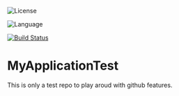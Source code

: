 ![License](https://img.shields.io/github/license/SWosnik/MyApplicationTest)

![Language](https://img.shields.io/github/languages/top/SWosnik/MyApplicationTest)

[![Build Status](https://travis-ci.org/SWosnik/MyApplicationTest.svg?branch=master)](https://travis-ci.org/SWosnik/MyApplicationTest)

# MyApplicationTest


This is only a test repo to play aroud with github features.
